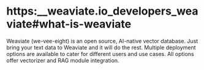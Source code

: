 # https:\_\_weaviate.io_developers_weaviate#what-is-weaviate

Weaviate (we-vee-eight) is an open source, AI-native vector database. Just bring your text data to Weaviate and it will do the rest. Multiple deployment options are available to cater for different users and use cases. All options offer vectorizer and RAG module integration.
